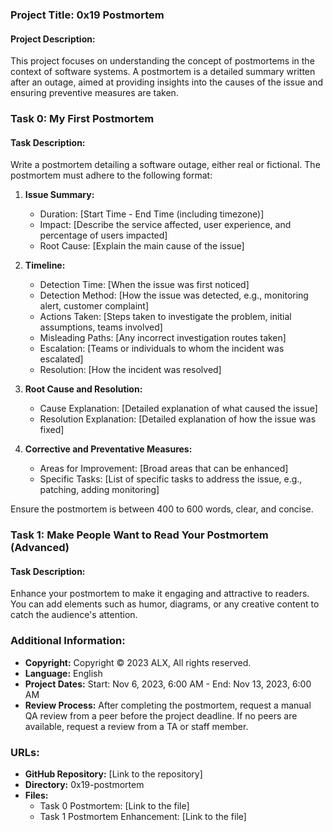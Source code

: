 ### Project Title: 0x19 Postmortem

#### Project Description:

This project focuses on understanding the concept of postmortems in the context of software systems. A postmortem is a detailed summary written after an outage, aimed at providing insights into the causes of the issue and ensuring preventive measures are taken.

### Task 0: My First Postmortem

#### Task Description:

Write a postmortem detailing a software outage, either real or fictional. The postmortem must adhere to the following format:

1. **Issue Summary:**
   - Duration: [Start Time - End Time (including timezone)]
   - Impact: [Describe the service affected, user experience, and percentage of users impacted]
   - Root Cause: [Explain the main cause of the issue]

2. **Timeline:**
   - Detection Time: [When the issue was first noticed]
   - Detection Method: [How the issue was detected, e.g., monitoring alert, customer complaint]
   - Actions Taken: [Steps taken to investigate the problem, initial assumptions, teams involved]
   - Misleading Paths: [Any incorrect investigation routes taken]
   - Escalation: [Teams or individuals to whom the incident was escalated]
   - Resolution: [How the incident was resolved]

3. **Root Cause and Resolution:**
   - Cause Explanation: [Detailed explanation of what caused the issue]
   - Resolution Explanation: [Detailed explanation of how the issue was fixed]

4. **Corrective and Preventative Measures:**
   - Areas for Improvement: [Broad areas that can be enhanced]
   - Specific Tasks: [List of specific tasks to address the issue, e.g., patching, adding monitoring]

Ensure the postmortem is between 400 to 600 words, clear, and concise.

### Task 1: Make People Want to Read Your Postmortem (Advanced)

#### Task Description:

Enhance your postmortem to make it engaging and attractive to readers. You can add elements such as humor, diagrams, or any creative content to catch the audience's attention.

### Additional Information:

- **Copyright:** Copyright © 2023 ALX, All rights reserved.
- **Language:** English
- **Project Dates:** Start: Nov 6, 2023, 6:00 AM - End: Nov 13, 2023, 6:00 AM
- **Review Process:** After completing the postmortem, request a manual QA review from a peer before the project deadline. If no peers are available, request a review from a TA or staff member.

### URLs:

- **GitHub Repository:** [Link to the repository]
- **Directory:** 0x19-postmortem
- **Files:**
  - Task 0 Postmortem: [Link to the file]
  - Task 1 Postmortem Enhancement: [Link to the file]

